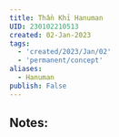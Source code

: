 ```yaml
---
title: Thần Khỉ Hanuman
UID: 230102210513
created: 02-Jan-2023
tags:
  - 'created/2023/Jan/02'
  - 'permanent/concept'
aliases:
  - Hanuman
publish: False
---
```

## Notes:




